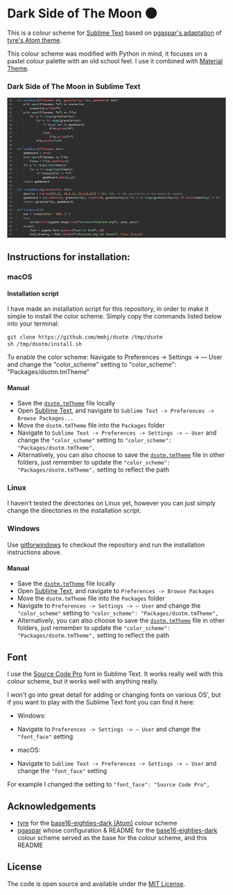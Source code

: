 # Dark Side of The Moon 🌑

This is a colour scheme for [Sublime Text](https://sublimetext.com) based on [pgaspar's adaptation](https://github.com/pgaspar/base16-eighties-dark) of [tyre's Atom theme](https://github.com/tyre/base16-eighties-dark).

This colour scheme was modified with Python in mind, it focuses on a pastel colour palette with an old school feel.
I use it combined with [Material Theme](https://github.com/equinusocio/material-theme).


### Dark Side of The Moon in Sublime Text

![The colour scheme in Sublime Text](https://github.com/mmhj/dsotm/blob/master/img/dsotm_subl.png)


## Instructions for installation:

### macOS

#### Installation script

I have made an installation script for this repository, in order to make it simple to install the color scheme. 
Simply copy the commands listed below into your terminal:

```console
git clone https://github.com/mmhj/dsotm /tmp/dsotm
sh /tmp/dsotm/install.sh
```

To enable the color scheme:
Navigate to Preferences -> Settings -> — User 
and change the "color_scheme" setting to "color_scheme": "Packages/dsotm.tmTheme"


#### Manual

* Save the [`dsotm.tmTheme`](https://github.com/mmhj/dsotm/blob/main/tmTheme/dsotm.tmTheme) file locally
* Open [Sublime Text](https://sublimetext.com), and navigate to `Sublime Text -> Preferences -> Browse Packages...`
* Move the `dsotm.tmTheme` file into the `Packages` folder
* Navigate to `Sublime Text -> Preferences -> Settings -> — User` and change the `"color_scheme"` setting to `"color_scheme": "Packages/dsotm.tmTheme",`
* Alternatively, you can also choose to save the [`dsotm.tmTheme`](https://github.com/mmhj/dsotm/blob/main/tmTheme/dsotm.tmTheme) file in other folders, just remember to update the `"color_scheme": "Packages/dsotm.tmTheme",` setting to reflect the path


### Linux

I haven't tested the directories on Linux yet, however you can just simply change the directories in the installation script.


### Windows

####

Use [gitforwindows](gitforwindows.org) to checkout the repository and run the installation instructions above.

#### Manual

* Save the [`dsotm.tmTheme`](https://github.com/mmhj/dsotm/blob/main/tmTheme/dsotm.tmTheme) file locally
* Open [Sublime Text](https://sublimetext.com), and navigate to `Preferences -> Browse Packages`
* Move the `dsotm.tmTheme` file into the `Packages` folder
* Navigate to `Preferences -> Settings -> — User` and change the `"color_scheme"` setting to `"color_scheme": "Packages/dsotm.tmTheme",`
* Alternatively, you can also choose to save the [`dsotm.tmTheme`](https://github.com/mmhj/eighties_dsotm/blob/main/tmTheme/dsotm.tmTheme) file in other folders, just remember to update the `"color_scheme": "Packages/dsotm.tmTheme",` setting to reflect the path


## Font

I use the [Source Code Pro](https://fonts.google.com/specimen/Source+Code+Pro) font in Sublime Text.
It works really well with this colour scheme, but it works well with anything really.

I won't go into great detail for adding or changing fonts on various OS', but if you want to play with the Sublime Text font you can find it here:

* Windows: 
* Navigate to `Preferences -> Settings -> — User` and change the `"font_face"` setting

* macOS:
* Navigate to `Sublime Text -> Preferences -> Settings -> — User` and change the `"font_face"` setting

For example I changed the setting to `"font_face": "Source Code Pro",`


## Acknowledgements

* [tyre](https://github.com/tyre) for the [base16-eighties-dark (Atom)](https://github.com/tyre/base16-eighties-dark) colour scheme
* [pgaspar](https://github.com/pgaspar) whose configuration & README for the [base16-eighties-dark](https://github.com/pgaspar/base16-eighties-dark) colour scheme served as the base for the colour scheme, and this README


## License

The code is open source and available under the [MIT License](https://github.com/mmhj/dsotm/blob/main/LICENSE).
